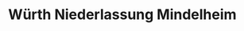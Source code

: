 ---
title: "Würth Niederlassung Mindelheim"
url: /mindelheim/wuerth-niederlassung-mindelheim/
shop: Eisenwaren
---
